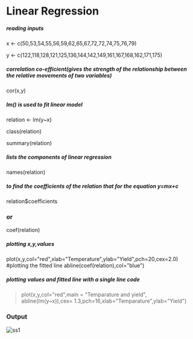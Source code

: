 # Linear Regression

##### reading inputs
x <- c(50,53,54,55,56,59,62,65,67,72,72,74,75,76,79)

y <- c(122,118,128,121,125,136,144,142,149,161,167,168,162,171,175)


##### correlation co-efficient(gives the strength of the relationship between the relative movements of two variables)
cor(x,y)


##### lm() is used to fit linear model
relation <- lm(y~x)

class(relation)

summary(relation)


##### lists the components of linear regression
names(relation)


##### to find the coefficients of the relation that for the equation y=mx+c
relation$coefficients
### or ####
coef(relation)


##### plotting x,y,values
plot(x,y,col="red",xlab="Temperature",ylab="Yield",pch=20,cex=2.0)
#plotting the fitted line
abline(coef(relation),col="blue")

##### plotting values and fitted line with a single line code
>plot(x,y,col="red",main = "Temparature and yield", abline(lm(y~x)),cex= 1.3,pch=16,xlab="Temparature",ylab="Yield")

### Output
![ss1](https://github.com/aishwarya-gowri/Labs/blob/master/DSR/lab9/Output/Temperature_Data_LinearRegression_Output.png)
